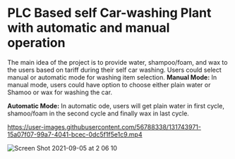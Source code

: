 # PLC Based self Car-washing Plant with automatic and manual operation

The main idea of the project is to provide water, shampoo/foam, and wax to the users based on tariff during their self car washing. Users could select manual or automatic mode for washing item selection.
**Manual Mode:** In manual mode, users could have option to choose either plain water or Shamoo or wax for washing the car.

**Automatic Mode:** In automatic ode, users will get plain water in first cycle, shamoo/foam in the second cycle and finally wax in last cycle.

https://user-images.githubusercontent.com/56788338/131743971-15a07f07-99a7-4041-bcec-0dc5f1f5e1c9.mp4

![Screen Shot 2021-09-05 at 2 06 10](https://user-images.githubusercontent.com/56788338/132110086-c1ab4d39-eeaa-4b53-8d9f-0df690ff8aba.png)

